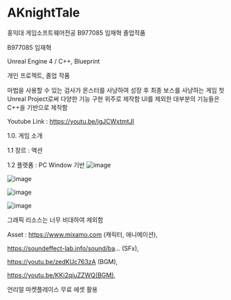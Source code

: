 # AKnightTale
 홍익대 게임소프트웨어전공 B977085 임재혁 졸업작품

B977085 임재혁

Unreal Engine 4  / C++, Blueprint

개인 프로젝트, 졸업 작품

마법을 사용할 수 있는 검사가 몬스터를 사냥하여 성장 후 최종 보스를 사냥하는 게임
첫 Unreal Project로써 다양한 기능 구현 위주로 제작함
UI를 제외한 대부분의 기능들은 C++을 기반으로 제작함


Youtube Link : https://youtu.be/jgJCWxtmtJI

1.0. 게임 소개

1.1 장르 : 액션

1.2 플랫폼 : PC Window 기반
![image](https://user-images.githubusercontent.com/86766590/202141233-011c757b-6873-4c7b-8a7c-a222c4b35ec2.png)

![image](https://user-images.githubusercontent.com/86766590/202141681-f6ffbf41-fb3a-4aab-bfca-fd50711c95fc.png)

![image](https://user-images.githubusercontent.com/86766590/202141551-7098892c-2ca7-4c2a-a428-7a8c65783855.png)

![image](https://user-images.githubusercontent.com/86766590/202141420-87e6ed92-84fd-4b28-8399-edd9537956d1.png)


그래픽 리소스는 너무 비대하여 제외함

Asset : https://www.mixamo.com (캐릭터, 애니메이션),

 https://soundeffect-lab.info/sound/ba... (SFx),
 
 https://youtu.be/zedKUc763zA (BGM),
 
 https://youtu.be/KKi2qiuZZWQ(BGM),
 
 언리얼 마켓플레이스 무료 에셋 활용
